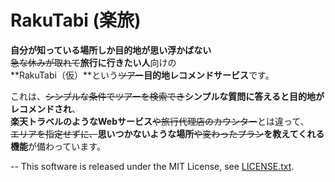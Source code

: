
# RakuTabi (楽旅)

**自分が知っている場所しか目的地が思い浮かばない**  
~~急な休みが取れて~~**旅行に行きたい人**向けの  
**RakuTabi（仮）**という~~ツアー~~**目的地レコメンドサービス**です。  

これは、~~シンプルな条件でツアーを検索でき~~**シンプルな質問に答えると目的地がレコメンドされ**、   
**楽天トラベルのようなWebサービス**~~や旅行代理店のカウンター~~とは違って、   
~~エリアを指定せずに、~~**思いつかないような場所**~~や変わったプラン~~**を教えてくれる機能**が備わっています。  
  
--
This software is released under the MIT License, see [LICENSE.txt](https://github.com/tnumata3632/RakuTabi/blob/master/LICENSE.txt).
